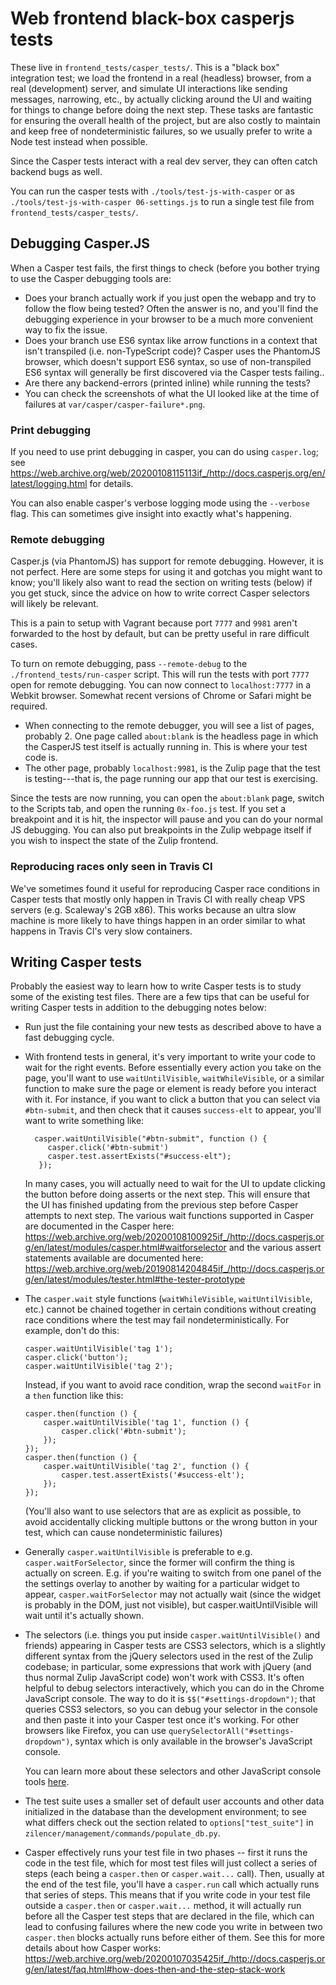 # Web frontend black-box casperjs tests

These live in `frontend_tests/casper_tests/`. This is a "black box"
integration test; we load the frontend in a real (headless) browser,
from a real (development) server, and simulate UI interactions like
sending messages, narrowing, etc., by actually clicking around the UI
and waiting for things to change before doing the next step.  These
tasks are fantastic for ensuring the overall health of the project,
but are also costly to maintain and keep free of nondeterministic
failures, so we usually prefer to write a Node test instead when
possible.

Since the Casper tests interact with a real dev server, they can often
catch backend bugs as well.

You can run the casper tests with `./tools/test-js-with-casper` or as
`./tools/test-js-with-casper 06-settings.js` to run a single test file
from `frontend_tests/casper_tests/`.

## Debugging Casper.JS

When a Casper test fails, the first things to check (before you bother
trying to use the Casper debugging tools are:

* Does your branch actually work if you just open the webapp and try
  to follow the flow being tested?  Often the answer is no, and you'll
  find the debugging experience in your browser to be a much more
  convenient way to fix the issue.
* Does your branch use ES6 syntax like arrow functions in a context
  that isn't transpiled (i.e. non-TypeScript code)?  Casper uses the
  PhantomJS browser, which doesn't support ES6 syntax, so use of
  non-transpiled ES6 syntax will generally be first discovered via the
  Casper tests failing..
* Are there any backend-errors (printed inline) while running the tests?
* You can check the screenshots of what the UI looked like at the time
  of failures at `var/casper/casper-failure*.png`.

### Print debugging

If you need to use print debugging in casper, you can do using
`casper.log`; see <https://web.archive.org/web/20200108115113if_/http://docs.casperjs.org/en/latest/logging.html> for
details.

You can also enable casper's verbose logging mode using the `--verbose` flag. This
can sometimes give insight into exactly what's happening.

### Remote debugging

Casper.js (via PhantomJS) has support for remote debugging. However, it
is not perfect. Here are some steps for using it and gotchas you might
want to know; you'll likely also want to read the section on writing
tests (below) if you get stuck, since the advice on how to write
correct Casper selectors will likely be relevant.

This is a pain to setup with Vagrant because port `7777` and `9981`
aren't forwarded to the host by default, but can be pretty useful in
rare difficult cases.

To turn on remote debugging, pass `--remote-debug` to the
`./frontend_tests/run-casper` script. This will run the tests with port
`7777` open for remote debugging. You can now connect to
`localhost:7777` in a Webkit browser. Somewhat recent versions of Chrome
or Safari might be required.

-   When connecting to the remote debugger, you will see a list of
    pages, probably 2. One page called `about:blank` is the headless
    page in which the CasperJS test itself is actually running in. This
    is where your test code is.
-   The other page, probably `localhost:9981`, is the Zulip page that
    the test is testing---that is, the page running our app that our
    test is exercising.

Since the tests are now running, you can open the `about:blank` page,
switch to the Scripts tab, and open the running `0x-foo.js` test. If you
set a breakpoint and it is hit, the inspector will pause and you can do
your normal JS debugging. You can also put breakpoints in the Zulip
webpage itself if you wish to inspect the state of the Zulip frontend.

### Reproducing races only seen in Travis CI

We've sometimes found it useful for reproducing Casper race conditions
in Casper tests that mostly only happen in Travis CI with really cheap
VPS servers (e.g. Scaleway's 2GB x86).  This works because an ultra
slow machine is more likely to have things happen in an order similar
to what happens in Travis CI's very slow containers.

## Writing Casper tests

Probably the easiest way to learn how to write Casper tests is to study
some of the existing test files. There are a few tips that can be useful
for writing Casper tests in addition to the debugging notes below:

-   Run just the file containing your new tests as described above to
    have a fast debugging cycle.
- With frontend tests in general, it's very important to write your
    code to wait for the right events. Before essentially every action
    you take on the page, you'll want to use `waitUntilVisible`,
    `waitWhileVisible`, or a similar function to make sure the page
    or element is ready before you interact with it. For instance, if
    you want to click a button that you can select via `#btn-submit`,
    and then check that it causes `success-elt` to appear, you'll want
    to write something like:

        casper.waitUntilVisible("#btn-submit", function () {
           casper.click('#btn-submit')
           casper.test.assertExists("#success-elt");
         });

    In many cases, you will actually need to wait for the UI to update
    clicking the button before doing asserts or the next step.  This
    will ensure that the UI has finished updating from the previous
    step before Casper attempts to next step. The various wait
    functions supported in Casper are documented in the Casper here:
    <https://web.archive.org/web/20200108100925if_/http://docs.casperjs.org/en/latest/modules/casper.html#waitforselector>
    and the various assert statements available are documented here:
    <https://web.archive.org/web/20190814204845if_/http://docs.casperjs.org/en/latest/modules/tester.html#the-tester-prototype>

-   The `casper.wait` style functions (`waitWhileVisible`,
    `waitUntilVisible`, etc.) cannot be chained together in certain
    conditions without creating race conditions where the test may
    fail nondeterministically. For example, don't do this:

        casper.waitUntilVisible('tag 1');
        casper.click('button');
        casper.waitUntilVisible('tag 2');

    Instead, if you want to avoid race condition, wrap the second
    `waitFor` in a `then` function like this:

        casper.then(function () {
            casper.waitUntilVisible('tag 1', function () {
                casper.click('#btn-submit');
            });
        });
        casper.then(function () {
            casper.waitUntilVisible('tag 2', function () {
                casper.test.assertExists('#success-elt');
            });
        });

    (You'll also want to use selectors that are as explicit as
    possible, to avoid accidentally clicking multiple buttons or the
    wrong button in your test, which can cause nondeterministic failures)

- Generally `casper.waitUntilVisible` is preferable to
    e.g. `casper.waitForSelector`, since the former will confirm the
    thing is actually on screen.  E.g. if you're waiting to switch
    from one panel of the the settings overlay to another by waiting
    for a particular widget to appear, `casper.waitForSelector` may
    not actually wait (since the widget is probably in the DOM, just
    not visible), but casper.waitUntilVisible will wait until it's
    actually shown.

- The selectors (i.e. things you put inside
    `casper.waitUntilVisible()` and friends) appearing in Casper tests
    are CSS3 selectors, which is a slightly different syntax from the
    jQuery selectors used in the rest of the Zulip codebase; in
    particular, some expressions that work with jQuery (and thus
    normal Zulip JavaScript code) won't work with CSS3.  It's often
    helpful to debug selectors interactively, which you can do in the
    Chrome JavaScript console.  The way to do it is
    `$$("#settings-dropdown")`; that queries CSS3 selectors, so you
    can debug your selector in the console and then paste it into your
    Casper test once it's working.  For other browsers like Firefox,
    you can use `querySelectorAll("#settings-dropdown")`, syntax which
    is only available in the browser's JavaScript console.

    You can learn more about these selectors and other JavaScript console tools
    [here](https://developers.google.com/web/tools/chrome-devtools/console/command-line-reference).
-   The test suite uses a smaller set of default user accounts and other
    data initialized in the database than the development environment;
    to see what differs check out the section related to
    `options["test_suite"]` in
    `zilencer/management/commands/populate_db.py`.
-   Casper effectively runs your test file in two phases -- first it
    runs the code in the test file, which for most test files will just
    collect a series of steps (each being a `casper.then` or
    `casper.wait...` call). Then, usually at the end of the test file,
    you'll have a `casper.run` call which actually runs that series of
    steps. This means that if you write code in your test file outside a
    `casper.then` or `casper.wait...` method, it will actually run
    before all the Casper test steps that are declared in the file,
    which can lead to confusing failures where the new code you write in
    between two `casper.then` blocks actually runs before either of
    them. See this for more details about how Casper works:
    <https://web.archive.org/web/20200107035425if_/http://docs.casperjs.org/en/latest/faq.html#how-does-then-and-the-step-stack-work>
